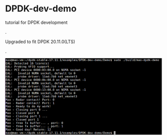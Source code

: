 # DPDK-dev-demo

tutorial for DPDK development

.

Upgraded to fit DPDK 20.11.0(LTS)

.

![Init Arch](https://github.com/MaoJianwei/DPDK-dev-demo/raw/master/picture/demo1.png)
